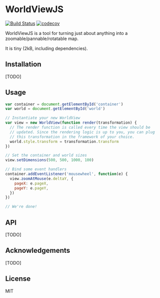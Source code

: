 # WorldViewJS

[![Build
Status](https://travis-ci.org/charlespwd/worldviewjs.svg?branch=master)](https://travis-ci.org/charlespwd/worldviewjs)
[![codecov](https://codecov.io/gh/charlespwd/worldviewjs/branch/master/graph/badge.svg)](https://codecov.io/gh/charlespwd/worldviewjs)

WorldViewJS is a tool for turning just about anything into a zoomable/pannable/rotatable map.

It is tiny (2kB, including dependencies).

## Installation

[TODO]

## Usage

```javascript
var container = document.getElementById('container')
var world = document.getElementById('world')

// Instantiate your new WorldView
var view = new WorldView(function render(transformation) {
  // The render function is called every time the view should be
  // updated. Since the rendering logic is up to you, you can plug
  // this transformation in the framework of your choice.
  world.style.transform = transformation.transform
})

// Set the container and world sizes
view.setDimensions(500, 500, 1000, 100)

// Bind some event handlers
container.addEventListener('mousewheel', function(e) {
  view.zoomAtMouse(e.deltaY, {
    pageX: e.pageX,
    pageY: e.pageY,
  })
})

// We're done!
```

## API

[TODO]

## Acknowledgements

[TODO]

## License

MIT
